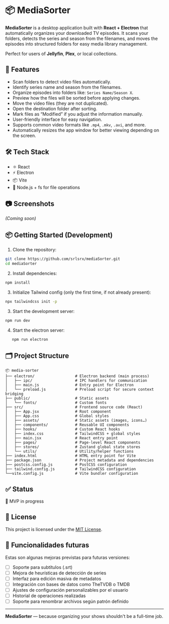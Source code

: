# 📦 MediaSorter

**MediaSorter** is a desktop application built with **React + Electron** that automatically organizes your downloaded TV episodes. It scans your folders, detects the series and season from the filenames, and moves the episodes into structured folders for easy media library management.

Perfect for users of **Jellyfin**, **Plex**, or local collections.

## 🚀 Features

- Scan folders to detect video files automatically.
- Identify series name and season from the filenames.
- Organize episodes into folders like: `Series Name/Season X`.
- Preview how the files will be sorted before applying changes.
- Move the video files (they are not duplicated).
- Open the destination folder after sorting.
- Mark files as “Modified” if you adjust the information manually.
- User-friendly interface for easy navigation.
- Supports common video formats like `.mp4`, `.mkv`, `.avi`, and more.
- Automatically resizes the app window for better viewing depending on the screen.

## 🛠️ Tech Stack

- ⚛️ React
- ⚡ Electron
- 📦 Vite
- 📁 Node.js + fs for file operations

## 📷 Screenshots

_(Coming soon)_

## 📦 Getting Started (Development)

1. Clone the repository:

```bash
git clone https://github.com/srlsrx/mediaSorter.git
cd mediaSorter
```

2. Install dependencies:

```bash
npm install
```

3.	Initialize Tailwind config (only the first time, if not already present):
```bash
npx tailwindcss init -p
```

3. Start the development server:

```bash
npm run dev
```

4. Start the electron server:
   
```bash
   npm run electron
```


## 🗂️ Project Structure

```
📦 media-sorter
├── electron/                  # Electron backend (main process)
│   ├── ipc/                   # IPC handlers for communication
│   ├── main.js                # Entry point for Electron
│   └── preload.js             # Preload script for secure context bridging
├── public/                    # Static assets
│   └── fonts/                 # Custom fonts
├── src/                       # Frontend source code (React)
│   ├── App.jsx                # Root component
│   ├── App.css                # Global styles
│   ├── assets/                # Static assets (images, icons…)
│   ├── components/            # Reusable UI components
│   ├── hooks/                 # Custom React hooks
│   ├── index.css              # TailwindCSS + global styles
│   ├── main.jsx               # React entry point
│   ├── pages/                 # Page-level React components
│   ├── stores/                # Zustand global state stores
│   └── utils/                 # Utility/helper functions
├── index.html                 # HTML entry point for Vite
├── package.json               # Project metadata and dependencies
├── postcss.config.js          # PostCSS configuration
├── tailwind.config.js         # TailwindCSS configuration
└──vite.config.js              # Vite bundler configuration
```

## ✅ Status

🚧 MVP in progress

## 📄 License

This project is licensed under the [MIT License](LICENSE).


## 🔮 Funcionalidades futuras

Estas son algunas mejoras previstas para futuras versiones:

- [ ] Soporte para subtítulos (.srt)
- [ ] Mejora de heurísticas de detección de series
- [ ] Interfaz para edición masiva de metadatos
- [ ] Integración con bases de datos como TheTVDB o TMDB
- [ ] Ajustes de configuración personalizables por el usuario
- [ ] Historial de operaciones realizadas
- [ ] Soporte para renombrar archivos según patrón definido

---

**MediaSorter** — because organizing your shows shouldn't be a full-time job.
